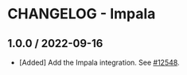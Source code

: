 # CHANGELOG - Impala

## 1.0.0 / 2022-09-16

* [Added] Add the Impala integration. See [#12548](https://github.com/DataDog/integrations-core/pull/12548).

